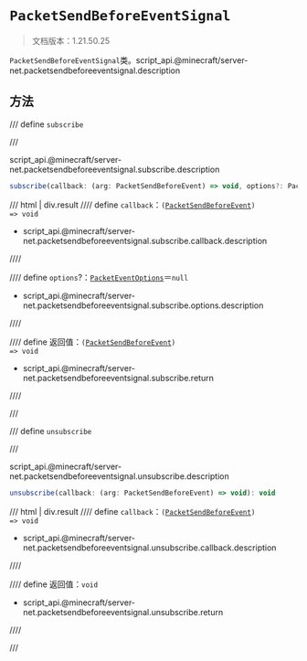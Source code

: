 # `PacketSendBeforeEventSignal`

> 文档版本：1.21.50.25

`PacketSendBeforeEventSignal`类。script_api.@minecraft/server-net.packetsendbeforeeventsignal.description

## 方法

/// define
`subscribe`


///

script_api.@minecraft/server-net.packetsendbeforeeventsignal.subscribe.description

```js
subscribe(callback: (arg: PacketSendBeforeEvent) => void, options?: PacketEventOptions): (arg: PacketSendBeforeEvent) => void
```

/// html | div.result
//// define
`callback`：<code>(<a href="../packetsendbeforeevent/">PacketSendBeforeEvent</a>) =&gt; void</code>

- script_api.@minecraft/server-net.packetsendbeforeeventsignal.subscribe.callback.description


////

//// define
`options`?：[`PacketEventOptions`](./packeteventoptions.md)＝`null`

- script_api.@minecraft/server-net.packetsendbeforeeventsignal.subscribe.options.description


////

//// define
返回值：<code>(<a href="../packetsendbeforeevent/">PacketSendBeforeEvent</a>) =&gt; void</code>

- script_api.@minecraft/server-net.packetsendbeforeeventsignal.subscribe.return


////

///


/// define
`unsubscribe`


///

script_api.@minecraft/server-net.packetsendbeforeeventsignal.unsubscribe.description

```js
unsubscribe(callback: (arg: PacketSendBeforeEvent) => void): void
```

/// html | div.result
//// define
`callback`：<code>(<a href="../packetsendbeforeevent/">PacketSendBeforeEvent</a>) =&gt; void</code>

- script_api.@minecraft/server-net.packetsendbeforeeventsignal.unsubscribe.callback.description


////

//// define
返回值：`void`

- script_api.@minecraft/server-net.packetsendbeforeeventsignal.unsubscribe.return


////

///

